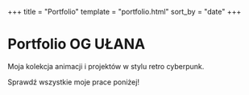 +++
title = "Portfolio"
template = "portfolio.html"
sort_by = "date"
+++

# Portfolio OG UŁANA

Moja kolekcja animacji i projektów w stylu retro cyberpunk.

Sprawdź wszystkie moje prace poniżej!

